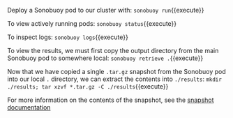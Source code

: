 Deploy a Sonobuoy pod to our cluster with: `sonobuoy run`{{execute}}

To view actively running pods: `sonobuoy status`{{execute}}

To inspect logs: `sonobuoy logs`{{execute}}

To view the results, we must first copy the output directory from the main Sonobuoy pod to somewhere local: `sonobuoy retrieve .`{{execute}}

Now that we have copied a single `.tar.gz` snapshot from the Sonobuoy pod into our local `.` directory, we can extract the contents into `./results`: `mkdir ./results; tar xzvf *.tar.gz -C ./results`{{execute}}

For more information on the contents of the snapshot, see the [snapshot documentation](https://github.com/heptio/sonobuoy/blob/master/docs/snapshot.md)

